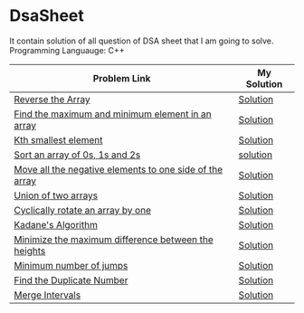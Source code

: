 # DsaSheet
It contain solution of all question of DSA sheet that I am going to solve.
Programming Languauge: C++



| Problem Link  | My Solution |
| ------------- | ------------- |
| [Reverse the Array](https://www.geeksforgeeks.org/write-a-program-to-reverse-an-array-or-string/)  | [Solution](https://github.com/sneha-baser/DsaSheet/blob/main/ReverseArray.cpp)  |
| [Find the maximum and minimum element in an array](https://www.geeksforgeeks.org/maximum-and-minimum-in-an-array/)| [Solution](https://github.com/sneha-baser/DsaSheet/blob/main/ReverseArray.cpp)  |
|[Kth smallest element](https://practice.geeksforgeeks.org/problems/kth-smallest-element5635/1)|[Solution](https://github.com/sneha-baser/DsaSheet/blob/main/KthSmallestElement.cpp)|
|[Sort an array of 0s, 1s and 2s](https://practice.geeksforgeeks.org/problems/sort-an-array-of-0s-1s-and-2s4231/1)|[solution](https://github.com/sneha-baser/DsaSheet/blob/main/Sort%20an%20array%20of%200s%2C%201s%20and%202s.cpp)|
|[Move all the negative elements to one side of the array](https://www.geeksforgeeks.org/move-negative-numbers-beginning-positive-end-constant-extra-space/)|[Solution](https://github.com/sneha-baser/DsaSheet/blob/main/Move%20all%20the%20negative%20elements%20to%20one%20side%20of%20the%20array.cpp)|
|[Union of two arrays](https://practice.geeksforgeeks.org/problems/union-of-two-arrays3538/1)|[Solution](https://github.com/sneha-baser/DsaSheet/blob/main/Union%20of%20two%20arrays.cpp)|
|[Cyclically rotate an array by one](https://practice.geeksforgeeks.org/problems/cyclically-rotate-an-array-by-one2614/1)|[Solution](https://github.com/sneha-baser/DsaSheet/blob/main/Cyclically%20rotate%20an%20array%20by%20one.cpp)|
|[Kadane's Algorithm ](https://practice.geeksforgeeks.org/problems/kadanes-algorithm-1587115620/1)|[Solution](https://github.com/sneha-baser/DsaSheet/blob/main/Kadane's%20Algorithm.cpp)|
|[Minimize the maximum difference between the heights](https://www.geeksforgeeks.org/minimize-the-maximum-difference-between-the-heights/)|[Solution](https://github.com/sneha-baser/DsaSheet/blob/main/Minimize%20the%20Heights%20II.cpp)|
|[Minimum number of jumps](https://practice.geeksforgeeks.org/problems/minimum-number-of-jumps-1587115620/1)|[Solution](https://github.com/sneha-baser/DsaSheet/blob/main/Minimum%20number%20of%20jumps.cpp)|
|[Find the Duplicate Number](https://leetcode.com/problems/find-the-duplicate-number/)|[Solution](https://leetcode.com/submissions/detail/478053377/)|
|[Merge Intervals](https://leetcode.com/problems/merge-intervals/)|[Solution](https://github.com/sneha-baser/DsaSheet/blob/main/Merge%20Intervals.cpp)|

